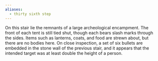 ```yaml
---
aliases:
  - thirty sixth step
---
```

On this stair lie the remnants of a large archeological encampment. The front of each tent is still tied shut, though each bears slash marks through the sides. Items such as lanterns, coats, and food are strewn about, but there are no bodies here. On close inspection, a set of six bullets are embedded in the stone wall of the previous stair, and it appears that the intended target was at least double the height of a person.